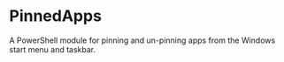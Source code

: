 # PinnedApps
A PowerShell module for pinning and un-pinning apps from the Windows start menu and taskbar.
